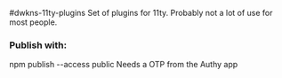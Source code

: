 #dwkns-11ty-plugins
Set of plugins for 11ty. 
Probably not a lot of use for most people. 


### Publish with:
npm publish --access public
Needs a OTP from the Authy app